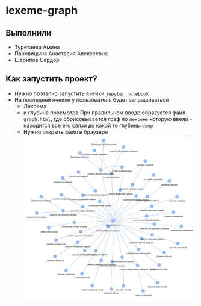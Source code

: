 # lexeme-graph
## Выполнили
* Туретаева Амина
* Пановицына Анастасия Алексеевна
* Шарипов Сардор

## Как запустить проект?
* Нужно поэтапно запустить ячейки `jupyter notebook`
* На последней ячейке у пользователя будет запрашиваться
  * Лексема
  * и глубина просмотра
При правильном вводе образуется файл `graph.html`, где обрисовывается граф по `лексеме` которую ввели - находится все его связи до какой то глубины `deep`
  * Нужно открыть файл в браузере
![img.png](img.png)